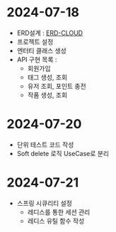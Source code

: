 # 2024-07-18
- ERD설계 : [ERD-CLOUD](https://www.erdcloud.com/d/gDSmQCFvmiYyNmirq)
- 프로젝트 설정
- 엔터티 클래스 생성
- API 구현 목록 : 
  - 회원가입
  - 태그 생성, 조회
  - 유저 조회, 포인트 충전
  - 작품 생성, 조회

# 2024-07-20
- 단위 테스트 코드 작성
- Soft delete 로직 UseCase로 분리

# 2024-07-21
- 스프링 시큐리티 설정
  - 레디스를 통한 세션 관리
  - 레디스 유틸 함수 작성